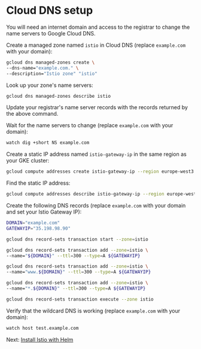 # Cloud DNS setup

You will need an internet domain and access to the registrar to change the name servers to Google Cloud DNS.

Create a managed zone named `istio` in Cloud DNS (replace `example.com` with your domain):

```bash
gcloud dns managed-zones create \
--dns-name="example.com." \
--description="Istio zone" "istio"
```

Look up your zone's name servers:

```bash
gcloud dns managed-zones describe istio
```

Update your registrar's name server records with the records returned by the above command.

Wait for the name servers to change (replace `example.com` with your domain):

```bash
watch dig +short NS example.com
```

Create a static IP address named `istio-gateway-ip` in the same region as your GKE cluster:

```bash
gcloud compute addresses create istio-gateway-ip --region europe-west3
```

Find the static IP address:

```bash
gcloud compute addresses describe istio-gateway-ip --region europe-west3
```

Create the following DNS records (replace `example.com` with your domain and set your Istio Gateway IP):

```bash
DOMAIN="example.com"
GATEWAYIP="35.198.98.90"

gcloud dns record-sets transaction start --zone=istio

gcloud dns record-sets transaction add --zone=istio \
--name="${DOMAIN}" --ttl=300 --type=A ${GATEWAYIP}

gcloud dns record-sets transaction add --zone=istio \
--name="www.${DOMAIN}" --ttl=300 --type=A ${GATEWAYIP}

gcloud dns record-sets transaction add --zone=istio \
--name="*.${DOMAIN}" --ttl=300 --type=A ${GATEWAYIP}

gcloud dns record-sets transaction execute --zone istio
```

Verify that the wildcard DNS is working (replace `example.com` with your domain):

```bash
watch host test.example.com
```

Next: [Install Istio with Helm](04-istio-setup.md)
